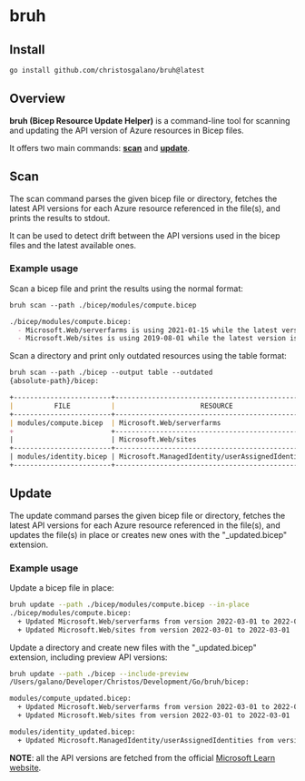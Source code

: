 # bruh

## Install

```bash
go install github.com/christosgalano/bruh@latest
```

## Overview

**bruh (Bicep Resource Update Helper)** is a command-line tool for scanning and updating the API version of Azure resources in Bicep files.

It offers two main commands: [**scan**](#scan) and [**update**](#update).

## Scan

The scan command parses the given bicep file or directory, fetches the latest API versions for each Azure resource referenced in the file(s),
and prints the results to stdout.

It can be used to detect drift between the API versions used in the bicep files and the latest available ones.

### Example usage

Scan a bicep file and print the results using the normal format:

```markdown
bruh scan --path ./bicep/modules/compute.bicep

./bicep/modules/compute.bicep:
  - Microsoft.Web/serverfarms is using 2021-01-15 while the latest version is 2022-03-01
  - Microsoft.Web/sites is using 2019-08-01 while the latest version is 2022-03-01
```

Scan a directory and print only outdated resources using the table format:

```markdown
bruh scan --path ./bicep --output table --outdated
{absolute-path}/bicep:

+------------------------+--------------------------------------------------+---------------------+--------------------+
|          FILE          |                     RESOURCE                     | CURRENT API VERSION | LATEST API VERSION |
+------------------------+--------------------------------------------------+---------------------+--------------------+
| modules/compute.bicep  | Microsoft.Web/serverfarms                        |     2022-03-01      |     2022-03-01     |
+                        +--------------------------------------------------+---------------------+--------------------+
|                        | Microsoft.Web/sites                              |     2022-03-01      |     2022-03-01     |
+------------------------+--------------------------------------------------+---------------------+--------------------+
| modules/identity.bicep | Microsoft.ManagedIdentity/userAssignedIdentities | 2022-01-31-preview  |     2023-01-31     |
+------------------------+--------------------------------------------------+---------------------+--------------------+
```

## Update

The update command parses the given bicep file or directory, fetches the latest API versions for each Azure resource referenced in the file(s),
and updates the file(s) in place or creates new ones with the "_updated.bicep" extension.

### Example usage

Update a bicep file in place:

```bash
bruh update --path ./bicep/modules/compute.bicep --in-place
./bicep/modules/compute.bicep:
  + Updated Microsoft.Web/serverfarms from version 2022-03-01 to 2022-03-01
  + Updated Microsoft.Web/sites from version 2022-03-01 to 2022-03-01
```

Update a directory and create new files with the "_updated.bicep" extension, including preview API versions:

```bash
bruh update --path ./bicep --include-preview
/Users/galano/Developer/Christos/Development/Go/bruh/bicep:

modules/compute_updated.bicep:
  + Updated Microsoft.Web/serverfarms from version 2022-03-01 to 2022-03-01
  + Updated Microsoft.Web/sites from version 2022-03-01 to 2022-03-01

modules/identity_updated.bicep:
  + Updated Microsoft.ManagedIdentity/userAssignedIdentities from version 2023-01-31 to 2023-01-31
```

**NOTE**: all the API versions are fetched from the official [Microsoft Learn website](https://learn.microsoft.com/en-us/azure/templates/).
